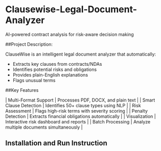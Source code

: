 # Clausewise-Legal-Document-Analyzer

AI-powered contract analysis for risk-aware decision making

##Project Description:

ClauseWise is an intelligent legal document analyzer that automatically:
- Extracts key clauses from contracts/NDAs
- Identifies potential risks and obligations
- Provides plain-English explanations
- Flags unusual terms

##Key Features

|  Multi-Format Support | Processes PDF, DOCX, and plain text |
|  Smart Clause Detection | Identifies 50+ clause types using NLP |
|  Risk Assessment | Flags high-risk terms with severity scoring |
|  Penalty Detection | Extracts financial obligations automatically |
|  Visualization | Interactive risk dashboard and reports |
|  Batch Processing | Analyze multiple documents simultaneously |

##  Installation and  Run Instruction

